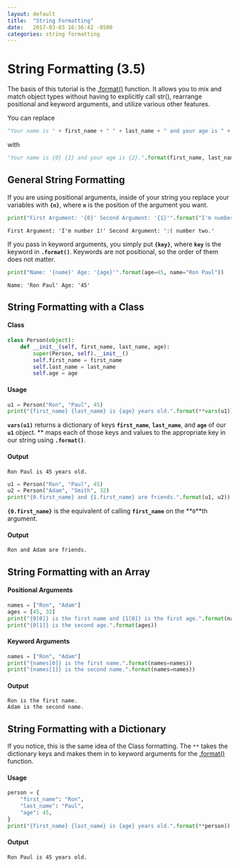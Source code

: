 ```yaml
---
layout: default
title:  "String Formatting"
date:   2017-03-03 16:36:42 -0500
categories: string formatting
---
```


# String Formatting (3.5)
The basis of this tutorial is the [.format()](https://docs.python.org/3/library/string.html#custom-string-formatting) function. It allows you to mix and match object types without having to explicitly call str(), rearrange positional and keyword arguments, and utilize various other features.

You can replace

```python
"Your name is " + first_name + " " + last_name + " and your age is " + str(age) + "."
```

with

```python
"Your name is {0} {1} and your age is {2}.".format(first_name, last_name, age)
```

## General String Formatting

If you are using positional arguments, inside of your string you replace your variables with **`{n}`**, where **`n`** is the position of the argument you want.

```python
print("First Argument: '{0}' Second Argument: '{1}'".format("I'm number 1!", ":( number two."))
```

```
First Argument: 'I'm number 1!' Second Argument: ':( number two.'
```

If you pass in keyword arguments, you simply put **`{key}`**, where **`key`** is the keyword in **`.format()`**. Keywords are not positional, so the order of them does not matter.

```python
print("Name: '{name}' Age: '{age}'".format(age=45, name="Ron Paul"))
```

```
Name: 'Ron Paul' Age: '45'
```

## String Formatting with a Class
#### Class
```python
class Person(object):
    def __init__(self, first_name, last_name, age):
        super(Person, self).__init__()
        self.first_name = first_name
        self.last_name = last_name
        self.age = age
```

#### Usage
```python
u1 = Person("Ron", "Paul", 45)
print("{first_name} {last_name} is {age} years old.".format(**vars(u1)))
```

**`vars(u1)`** returns a dictionary of keys **`first_name`**, **`last_name`**, and **`age`** of our **`u1`** object.
** maps each of those keys and values to the appropriate key in our string using **`.format()`**.

#### Output
```
Ron Paul is 45 years old.
```

```python
u1 = Person("Ron", "Paul", 45)
u2 = Person("Adam", "Smith", 32)
print("{0.first_name} and {1.first_name} are friends.".format(u1, u2))
```

**`{0.first_name}`** is the equivalent of calling **`first_name`** on the **`0`**th argument.

#### Output
```
Ron and Adam are friends.
```

## String Formatting with an Array
#### Positional Arguments
```python
names = ["Ron", "Adam"]
ages = [45, 32]
print("{0[0]} is the first name and {1[0]} is the first age.".format(names, ages))
print("{0[1]} is the second age.".format(ages))
```

#### Keyword Arguments
```python
names = ["Ron", "Adam"]
print("{names[0]} is the first name.".format(names=names))
print("{names[1]} is the second name.".format(names=names))
```
#### Output
```
Ron is the first name.
Adam is the second name.
```


## String Formatting with a Dictionary
If you notice, this is the same idea of the Class formatting.
The `**` takes the dictionary keys and makes them in to keyword arguments for the [.format()](https://docs.python.org/3/library/string.html#custom-string-formatting) function.
#### Usage
```python
person = {
    "first_name": "Ron",
    "last_name": "Paul",
    "age": 45,
}
print("{first_name} {last_name} is {age} years old.".format(**person))
```
#### Output
```
Ron Paul is 45 years old.
```